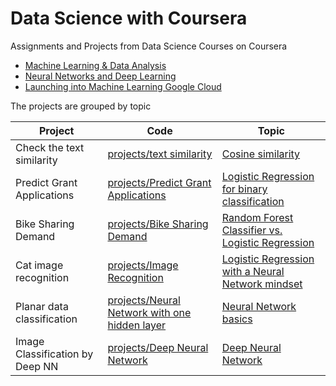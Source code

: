 # Data Science with Coursera
Assignments and Projects from Data Science Courses on Coursera

- [Machine Learning & Data Analysis](https://www.coursera.org/specializations/machine-learning-data-analysis)
- [Neural Networks and Deep Learning](https://www.coursera.org/specializations/deep-learning?)
- [Launching into Machine Learning Google Cloud](https://www.coursera.org/learn/launching-machine-learning?)

The projects are grouped by topic

| Project | Code | Topic |
| ----- | ------- | ----- |
| Check the text similarity | [projects/text similarity](https://github.com/Akhatova/Data-Science-Coursera/tree/master/projects/text%20similarity) | [Cosine similarity](https://towardsdatascience.com/overview-of-text-similarity-metrics-3397c4601f50) |
| Predict Grant Applications | [projects/Predict Grant Applications](https://github.com/Akhatova/Data-Science-Coursera/tree/master/projects/Predict%20Grant%20Applications) | [Logistic Regression for binary classification](https://ml-cheatsheet.readthedocs.io/en/latest/logistic_regression.html) |
| Bike Sharing Demand | [projects/Bike Sharing Demand](https://github.com/Akhatova/Data-Science-Coursera/tree/master/projects/Bike%20Sharing%20Demand) | [Random Forest Classifier vs. Logistic Regression](https://bmcbioinformatics.biomedcentral.com/track/pdf/10.1186/s12859-018-2264-5) |
| Cat image recognition | [projects/Image Recognition](https://github.com/Akhatova/Data-Science-Coursera/tree/master/projects/Image%20Recognition) | [Logistic Regression with a Neural Network mindset](https://medium.com/@melodious/understanding-deep-neural-networks-from-first-principles-logistic-regression-bd2f01c9e263) |
| Planar data classification | [projects/Neural Network with one hidden layer](https://github.com/Akhatova/Data-Science-Coursera/tree/master/projects/Neural%20Network%20with%20one%20hidden%20layer) | [Neural Network basics](https://towardsdatascience.com/everything-you-need-to-know-about-neural-networks-and-backpropagation-machine-learning-made-easy-e5285bc2be3a) |
| Image Classification by Deep NN | [projects/Deep Neural Network](https://github.com/Akhatova/Data-Science-Coursera/tree/master/projects/Deep%20Neural%20Network) | [Deep Neural Network](https://medium.com/@tifa2up/image-classification-using-deep-neural-networks-a-beginner-friendly-approach-using-tensorflow-94b0a090ccd4) |
